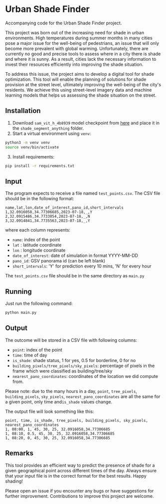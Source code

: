 # Urban Shade Finder

Accompanying code for the Urban Shade Finder project.

This project was born out of the increasing need for shade in
urban environments. High temperatures during summer months in many cities pose a major issue for the well-being of
pedestrians, an issue that will only become more prevalent with global warming. Unfortunately, there are currently no
good and precise tools to assess where in a city there is shade and where it is sunny. As a result, cities lack the
necessary information to invest their resources efficiently into improving the shade situation.

To address this issue, the project aims to develop a digital tool for shade optimization. This tool will enable the
planning of solutions for shade provision at the street level, ultimately improving the well-being of the city's
residents. We achieve this using street-level imagery data and machine learning models that helps us assessing the shade
situation on the street.

## Installation

1. Download `sam_vit_h_4b8939` model checkpoint
   from [here](https://github.com/facebookresearch/segment-anything#model-checkpoints) and place it in
   the `shade_segment_anything` folder.
2. Start a virtual environment using `venv`:

```bash
python3 -m venv venv
source venv/bin/activate
```

3. Install requirements:

```bash
pip install -r requirements.txt
```

## Input

The program expects to receive a file named `test_points.csv`. The CSV file should be in the following format:

```csv
name,lat,lon,date_of_interest,pano_id,short_intervals
1,32.0916058,34.77306685,2023-07-18,_,Y
2,32.0915486,34.7733054,2023-07-18,_,N
3,32.0914841,34.7735563,2023-07-18,_,Y
```

where each column represents:

- `name`: index of the point
- `lat` : latitude coordinate
- `lon` : longitude coordinate
- `date_of_interest`: date of simulation in format YYYY-MM-DD
- `pano_id`: GSV panorama id (can be left blank)
- `short_intervals`: 'Y' for prediction every 10 mins, 'N' for every hour

The `test_points.csv` file should be in the same directory as `main.py`

## Running

Just run the following command:

```bash
python main.py
```

## Output

The outcome will be stored in a CSV file with following columns:

- `point`: index of the point
- `time`: time of day
- `is_shade`: shade status, 1 for yes, 0.5 for borderline, 0 for no
- `building_pixels/tree_pixels/sky_pixels`: percentage of pixels in the frame which were classified as building/tree/sky
- `nearest_pano_coordinates`: coordinates of the location we did compute from.

Please note: due to the many hours in a
day, `point`, `tree_pixels`, `building_pixels`, `sky_pixels`, `nearest_pano_coordinates` are all the same for a given
point, only time and`is_shade` values change.

The output file will look something like this:

```csv
point, time, is_shade, tree_pixels, building_pixels, sky_pixels, nearest_pano_coordinates
1, 08:00, 1, 45, 30, 25, 32.0916058,34.77306685
1, 08:10, 0.5, 45, 30, 25, 32.0916058,34.77306685
1, 08:20, 0, 45, 30, 25, 32.0916058,34.77306685
```

## Remarks

This tool provides an efficient way to predict the presence of shade for a given geographical point across different
times of the day. Always ensure that your input file is in the correct format for the best results. Happy shading!

Please open an issue if you encounter any bugs or have suggestions for further improvement. Contributions to improve
this project are welcome.